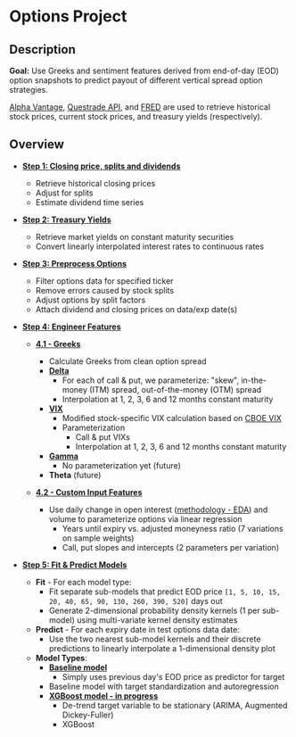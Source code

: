 # Options Project

## Description

**Goal:** Use Greeks and sentiment features derived from end-of-day (EOD) option snapshots to predict payout of
different vertical spread option strategies.

[Alpha Vantage](https://www.alphavantage.co), [Questrade API](https://www.questrade.com/api),
and [FRED](https://fred.stlouisfed.org/categories/115) are used to retrieve historical stock prices, current stock
prices, and treasury yields (respectively).

## Overview

- **[Step 1: Closing price, splits and
  dividends](https://github.com/jacktan1/Options-Project/blob/master/src/0_adj_close_and_dividends.py)**
    - Retrieve historical closing prices
    - Adjust for splits
    - Estimate dividend time series


- **[Step 2: Treasury Yields](https://github.com/jacktan1/Options-Project/blob/master/src/1_treasury_yields.py)**
    - Retrieve market yields on constant maturity securities
    - Convert linearly interpolated interest rates to continuous rates


- **[Step 3: Preprocess Options](https://github.com/jacktan1/Options-Project/blob/master/src/2_preprocess_options.py)**
    - Filter options data for specified ticker
    - Remove errors caused by stock splits
    - Adjust options by split factors
    - Attach dividend and closing prices on data/exp date(s)


- **[Step 4: Engineer Features](https://github.com/jacktan1/Options-Project/blob/master/src/3_model_features.py)**
    - **[4.1 - Greeks](https://github.com/jacktan1/Options-Project/tree/master/src/greeks)**
        - Calculate Greeks from clean option spread
        - **[Delta](https://github.com/jacktan1/Options-Project/blob/master/src/greeks/delta.py)**
            - For each of call & put, we parameterize: "skew", in-the-money (ITM) spread, out-of-the-money (OTM) spread
            - Interpolation at 1, 2, 3, 6 and 12 months constant maturity
        - **[VIX](https://github.com/jacktan1/Options-Project/blob/master/src/greeks/vix.py)**
            - Modified stock-specific VIX calculation based
              on [CBOE VIX](https://cdn.cboe.com/resources/vix/vixwhite.pdf#page=4)
            - Parameterization
                - Call & put VIXs
                - Interpolation at 1, 2, 3, 6 and 12 months constant maturity
        - **[Gamma](https://github.com/jacktan1/Options-Project/blob/master/src/greeks/gamma.py)**
            - No parameterization yet (future)
        - **Theta** (future)

    - **[4.2 - Custom Input Features](https://github.com/jacktan1/Options-Project/blob/master/src/custom_features/custom_inputs.py)**
        - Use daily change in open
          interest ([methodology - EDA](https://github.com/jacktan1/Options-Project/blob/master/EDA/EDA_1.ipynb)) and
          volume to parameterize options via linear regression
            - Years until expiry vs. adjusted moneyness ratio (7 variations on sample weights)
            - Call, put slopes and intercepts (2 parameters per variation)


- **[Step 5: Fit & Predict Models](https://github.com/jacktan1/Options-Project/blob/master/src/models)**
    - **Fit** - For each model type:
        - Fit separate sub-models that predict EOD price `[1, 5, 10, 15, 20, 40, 65, 90, 130, 260, 390, 520]` days out
        - Generate 2-dimensional probability density kernels (1 per sub-model) using multi-variate kernel density
          estimates
    - **Predict** - For each expiry date in test options data date:
        - Use the two nearest sub-model kernels and their discrete predictions to linearly interpolate a 1-dimensional
          density plot
    - **Model Types**:
        - **[Baseline model](https://github.com/jacktan1/Options-Project/blob/master/src/4-0_baseline_model.ipynb)**
            - Simply uses previous day's EOD price as predictor for target
        - Baseline model with target standardization and autoregression
        - **[XGBoost model - in progress](https://github.com/jacktan1/Options-Project/blob/master/src/4-2_xgboost_model.ipynb)**
            - De-trend target variable to be stationary (ARIMA, Augmented Dickey-Fuller)
            - XGBoost
